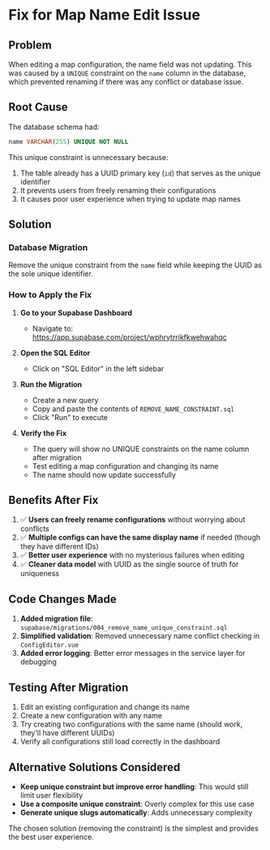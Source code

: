 # Fix for Map Name Edit Issue

## Problem
When editing a map configuration, the name field was not updating. This was caused by a `UNIQUE` constraint on the `name` column in the database, which prevented renaming if there was any conflict or database issue.

## Root Cause
The database schema had:
```sql
name VARCHAR(255) UNIQUE NOT NULL
```

This unique constraint is unnecessary because:
1. The table already has a UUID primary key (`id`) that serves as the unique identifier
2. It prevents users from freely renaming their configurations
3. It causes poor user experience when trying to update map names

## Solution

### Database Migration
Remove the unique constraint from the `name` field while keeping the UUID as the sole unique identifier.

### How to Apply the Fix

1. **Go to your Supabase Dashboard**
   - Navigate to: https://app.supabase.com/project/wphrytrrikfkwehwahqc

2. **Open the SQL Editor**
   - Click on "SQL Editor" in the left sidebar

3. **Run the Migration**
   - Create a new query
   - Copy and paste the contents of `REMOVE_NAME_CONSTRAINT.sql`
   - Click "Run" to execute

4. **Verify the Fix**
   - The query will show no UNIQUE constraints on the name column after migration
   - Test editing a map configuration and changing its name
   - The name should now update successfully

## Benefits After Fix

1. ✅ **Users can freely rename configurations** without worrying about conflicts
2. ✅ **Multiple configs can have the same display name** if needed (though they have different IDs)
3. ✅ **Better user experience** with no mysterious failures when editing
4. ✅ **Cleaner data model** with UUID as the single source of truth for uniqueness

## Code Changes Made

1. **Added migration file**: `supabase/migrations/004_remove_name_unique_constraint.sql`
2. **Simplified validation**: Removed unnecessary name conflict checking in `ConfigEditor.vue`
3. **Added error logging**: Better error messages in the service layer for debugging

## Testing After Migration

1. Edit an existing configuration and change its name
2. Create a new configuration with any name
3. Try creating two configurations with the same name (should work, they'll have different UUIDs)
4. Verify all configurations still load correctly in the dashboard

## Alternative Solutions Considered

- **Keep unique constraint but improve error handling**: This would still limit user flexibility
- **Use a composite unique constraint**: Overly complex for this use case
- **Generate unique slugs automatically**: Adds unnecessary complexity

The chosen solution (removing the constraint) is the simplest and provides the best user experience.